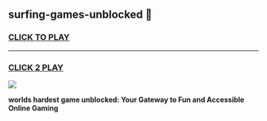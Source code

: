 
## surfing-games-unblocked 👋
<h3>
<a href="https://premium.freeplayer.one?title=surfing-games-unblocked&ref=14F">CLICK TO PLAY</a></h3>
<hr>

<h3>
<a href="https://premium.freeplayer.one?title=surfing-games-unblocked&ref=14F">CLICK 2 PLAY</a>
  
</h3>

<a href="https://premium.freeplayer.one?title=surfing-games-unblocked&ref=12F/"><img src="https://clearcache.store/games.png"></a>


**worlds hardest game unblocked: Your Gateway to Fun and Accessible Online Gaming**
